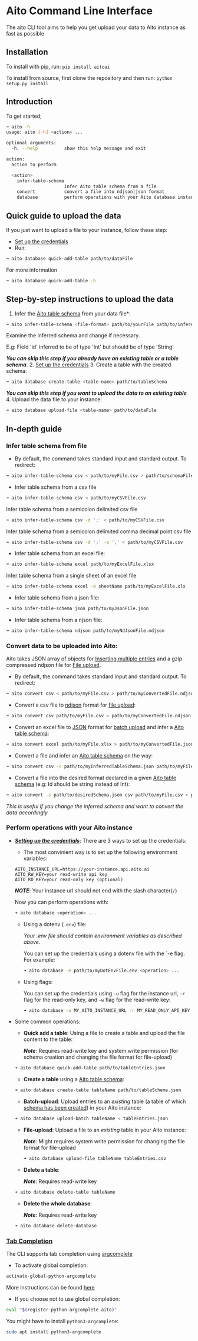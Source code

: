 # Aito Command Line Interface

The aito CLI tool aims to help you get upload your data to Aito instance as fast as possible

## Installation

To install with pip, run: `pip install aitoai`

To install from source, first clone the repository and then run: `python setup.py install`

## Introduction

To get started;

```bash
➜ aito -h
usage: aito [-h] <action> ...

optional arguments:
  -h, --help          show this help message and exit

action:
  action to perform

  <action>
    infer-table-schema
                      infer Aito table schema from a file
    convert           convert a file into ndjson|json format
    database          perform operations with your Aito database instance

```

## Quick guide to upload the data

If you just want to upload a file to your instance, follow these step:
* [Set up the credentials](#set-up-credentials)
* Run:
```bash
➜ aito database quick-add-table path/to/dataFile
```
For more information
```bash
➜ aito database quick-add-table -h
```


## Step-by-step instructions to upload the data
1. Infer the [Aito table schema](https://aito.ai/docs/articles/defining-a-database-schema/) from your data file*:
```bash
➜ aito infer-table-schema <file-format> path/to/yourFile path/to/inferedSchema.json
```
  Examine the inferred schema and change if necessary.

  E.g: Field 'id' inferred to be of type 'Int' but should be of type 'String'

  ***You can skip this step if you already have an existing table or a table schema.***
2. [Set up the credentials](#set-up-credentials)
3. Create a table with the created schema:
```bash
➜ aito database create-table <table-name> path/to/tableSchema
```
   ***You can skip this step if you want to upload the data to an existing table***
4. Upload the data file to your instance:
```bash
➜ aito database upload-file <table-name> path/to/dataFile
```

## In-depth guide
### Infer table schema from file
* By default, the command takes standard input and standard output. To redirect:
```bash
➜ aito infer-table-schema csv < path/to/myFile.csv > path/to/schemaFile.json
```
* Infer table schema from a csv file
```bash
➜ aito infer-table-schema csv < path/to/myCSVFile.csv
```
Infer table schema from a semicolon delimited csv file
```bash
➜ aito infer-table-schema csv -d ';' < path/to/myCSVFile.csv
```
Infer table schema from a semicolon delimited comma decimal point csv file
```bash
➜ aito infer-table-schema csv -d ';' -p ',' < path/to/myCSVFile.csv
```
* Infer table schema from an excel file:
```bash
➜ aito infer-table-schema excel path/to/myExcelFile.xlsx
```
Infer table schema from a single sheet of an excel file
```bash
➜ aito infer-table-schema excel -o sheetName path/to/myExcelFile.xls
```
* Infer table schema from a json file:
```bash
➜ aito infer-table-schema json path/to/myJsonFile.json
```
* Infer table schema from a njson file:
```bash
➜ aito infer-table-schema ndjson path/to/myNdJsonFile.ndjson
```

### Convert data to be uploaded into Aito:
Aito takes JSON array of objects for [Inserting multiple entries](https://aito.ai/docs/api/#post-api-v1-data-table-batch) and
a gzip compressed ndjson file for [File upload](https://aito.ai/docs/api/#post-api-v1-data-table-file).
* By default, the command takes standard input and standard output. To redirect:
```bash
➜ aito convert csv < path/to/myFile.csv > path/to/myConvertedFile.ndjson
```
* Convert a csv file to [ndjson](http://ndjson.org/) format for
[file upload](https://aito.ai/docs/api/#post-api-v1-data-table-file):
```bash
➜ aito convert csv path/to/myFile.csv > path/to/myConvertedFile.ndjson
```
* Convert an excel file to [JSON](https://www.json.org/) format for
[batch upload](https://aito.ai/docs/api/#post-api-v1-data-table-file)
and infer a [Aito table schema](https://aito.ai/docs/articles/defining-a-database-schema/):
```bash
➜ aito convert excel path/to/myFile.xlsx > path/to/myConvertedFile.json
```
* Convert a file and infer an [Aito table schema](https://aito.ai/docs/articles/defining-a-database-schema/) on the way:
```bash
➜ aito convert csv -c path/to/myInferredTableSchema.json path/to/myFile.csv > path/to/myConvertedFile.ndjson
```
* Convert a file into the desired format declared in a given
[Aito table schema](https://aito.ai/docs/articles/defining-a-database-schema/)
(e.g: Id should be string instead of Int):
```bash
➜ aito convert -s path/to/desiredSchema.json csv path/to/myFile.csv > path/to/myConvertedFile.ndjson
```
  *This is useful if you change the inferred schema and want to convert the data accordingly*

### Perform operations with your Aito instance
* [***Setting up the credentials***](#set-up-credentials): There are 3 ways to set up the credentials:
  * The most convinient way is to set up the following environment variables:
  ```
  AITO_INSTANCE_URL=https://your-instance.api.aito.ai
  AITO_RW_KEY=your read-write api key
  AITO_RO_KEY=your read-only key (optional)
  ```
  ***NOTE***: Your instance url should not end with the slash character(```/```)

    Now you can perform operations with:
  ```bash
  ➜ aito database <operation> ...
  ```
  * Using a dotenv (```.env```) file:

    *Your .env file should contain environment variables as described above.*

    You can set up the credentials using a dotenv file with the `-e flag. For example:
    ```bash
    ➜ aito database -e path/to/myDotEnvFile.env <operation> ...
    ```
  * Using flags:

    You can set up the credentials using `-u` flag for the instance url, `-r` flag for the read-only key, and `-w` flag for the read-write key:
    ```bash
    ➜ aito database -u MY_AITO_INSTANCE_URL -r MY_READ_ONLY_API_KEY -w MY_READ_WRITE_API_KEY <operation> ...
    ```

* Some common operations:
  * **Quick add a table**: Using a file to create a table and upload the file content to the table:

    ***Note***: Requires read-write key and system write permission (for schema creation and changing the file format for file-upload)
  ```bash
  ➜ aito database quick-add-table path/to/tableEntries.json
  ```
  * **Create a table** using a [Aito table schema](https://aito.ai/docs/articles/defining-a-database-schema/):
  ```bash
  ➜ aito database create-table tableName path/to/tableSchema.json
  ```
  * **Batch-upload**: Upload entries to an *existing* table
  (a table of which [schema has been created](https://aito.ai/docs/api/#put-api-v1-schema)) in your Aito instance:
  ```bash
  ➜ aito database upload-batch tableName < tableEntries.json
  ```
  * **File-upload**: Upload a file to an *existing* table in your Aito instance:

    ***Note***: Might requires system write permission for changing the file format for file-upload

    ```bash
    ➜ aito database upload-file tableName tableEntries.csv
    ```
  * **Delete a table**:

    ***Note***: Requires read-write key
  ```bash
  ➜ aito database delete-table tableName
  ```
  * **Delete the whole database**:

    ***Note***: Requires read-write key
  ```bash
  ➜ aito database delete-database
  ```

### [Tab Completion](#tab-completion)
The CLI supports tab completion using [argcomplete](https://argcomplete.readthedocs.io/en/latest/)

* To activate global completion:
```bash
activate-global-python-argcomplete
```
More instructions can be found [here](https://argcomplete.readthedocs.io/en/latest/#activating-global-completion)

* If you choose not to use global completion:
```bash
eval "$(register-python-argcomplete aito)"
```
You might have to install `python3-argcomplete`:
```bash
sudo apt install python3-argcomplete
```


